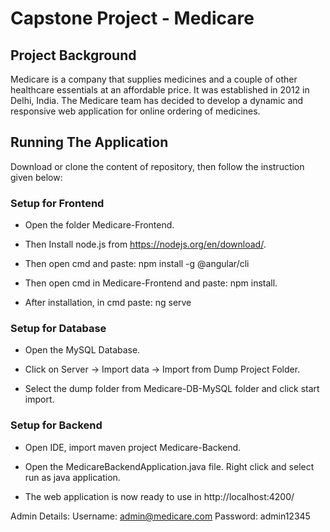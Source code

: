 # Capstone Project - Medicare
## Project Background
Medicare is a company that supplies medicines and a couple of other healthcare essentials at an affordable price. It was established in 2012 in Delhi, India. The Medicare team has decided to develop a dynamic and responsive web application for online ordering of medicines.
## Running The Application
Download or clone the content of repository, then follow the instruction given below:
### Setup for Frontend
- Open the folder Medicare-Frontend.
* Then Install node.js from https://nodejs.org/en/download/.
- Then open cmd and paste: npm install -g @angular/cli
* Then open cmd in Medicare-Frontend and paste: npm install.
- After installation, in cmd paste: ng serve
### Setup for Database
- Open the MySQL Database.
* Click on Server -> Import data -> Import from Dump Project Folder.
- Select the dump folder from Medicare-DB-MySQL folder and click start import.
### Setup for Backend
- Open IDE, import maven project Medicare-Backend.
* Open the MedicareBackendApplication.java file. Right click and select run as java application.
- The web application is now ready to use in http://localhost:4200/

Admin Details: Username: admin@medicare.com Password: admin12345
